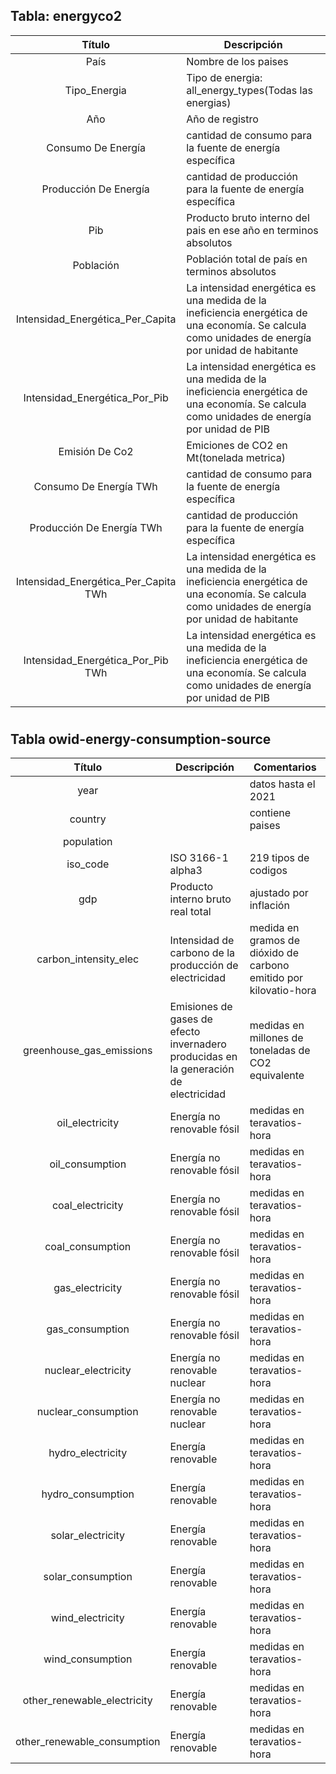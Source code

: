 ## Tabla: energyco2

| Título | Descripción|
|:-------------------:|---|
|País|Nombre de los paises|
|Tipo_Energia|Tipo de energia: all_energy_types(Todas las energias)| Carbón| Gas Natural| Nuclear| Petroleo| Energia renovable|
|Año|Año de registro|
|Consumo De Energía|cantidad de consumo para la fuente de energía específica| medida  Btu|
|Producción De Energía|cantidad de producción para la fuente de energía específica| medida Btu|
|Pib|Producto bruto interno del pais en ese año en terminos absolutos|
|Población|Población total de país en terminos absolutos|
|Intensidad_Energética_Per_Capita|La intensidad energética es una medida de la ineficiencia energética de una economía. Se calcula como unidades de energía por unidad de habitante| medida MMBtu/persona|
|Intensidad_Energética_Por_Pib|La intensidad energética es una medida de la ineficiencia energética de una economía. Se calcula como unidades de energía por unidad de PIB| medido (1000 Btu/PIB)|
|Emisión De Co2|Emiciones de CO2 en Mt(tonelada metrica)|
|Consumo De Energía TWh|cantidad de consumo para la fuente de energía específica| medida  TWh|
|Producción De Energía TWh|cantidad de producción para la fuente de energía específica| medida TWh|
|Intensidad_Energética_Per_Capita TWh|La intensidad energética es una medida de la ineficiencia energética de una economía. Se calcula como unidades de energía por unidad de habitante| medida MMTWh/persona|
|Intensidad_Energética_Por_Pib TWh|La intensidad energética es una medida de la ineficiencia energética de una economía. Se calcula como unidades de energía por unidad de PIB| medido (TWh/PIB)|


#
#

## Tabla owid-energy-consumption-source
| Título | Descripción|Comentarios |
|:-------------------:|---|---|
|year||datos hasta el 2021|
|country||contiene paises|continentes y total|
|population|||
|iso_code|ISO 3166-1 alpha3|219 tipos de codigos| solo paises|
|gdp|Producto interno bruto real total|ajustado por inflación|
|carbon_intensity_elec|Intensidad de carbono de la producción de electricidad|medida en gramos de dióxido de carbono emitido por kilovatio-hora|<!-- emisiones de gases de efecto invernadero -->
|greenhouse_gas_emissions|Emisiones de gases de efecto invernadero producidas en la generación de electricidad|medidas en millones de toneladas de CO2 equivalente|<!----------no renovables----fosiles -->
|oil_electricity|Energía no renovable fósil|medidas en teravatios-hora|
|oil_consumption|Energía no renovable fósil|medidas en teravatios-hora|
|coal_electricity|Energía no renovable fósil|medidas en teravatios-hora|
|coal_consumption|Energía no renovable fósil|medidas en teravatios-hora|
|gas_electricity|Energía no renovable fósil|medidas en teravatios-hora|
|gas_consumption|Energía no renovable fósil|medidas en teravatios-hora|<!-- no renovables-- nuclear-->
|nuclear_electricity|Energía no renovable nuclear|medidas en teravatios-hora|
|nuclear_consumption|Energía no renovable nuclear|medidas en teravatios-hora|<!------------------ renovables ----------------------->
|hydro_electricity|Energía renovable|medidas en teravatios-hora|
|hydro_consumption|Energía renovable|medidas en teravatios-hora|
|solar_electricity|Energía renovable|medidas en teravatios-hora|
|solar_consumption|Energía renovable|medidas en teravatios-hora|
|wind_electricity|Energía renovable|medidas en teravatios-hora|
|wind_consumption|Energía renovable|medidas en teravatios-hora|
|other_renewable_electricity|Energía renovable|medidas en teravatios-hora|
|other_renewable_consumption|Energía renovable|medidas en teravatios-hora|

#
#